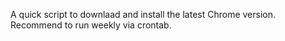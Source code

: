 A quick script to downlaad and install the latest Chrome version. Recommend to run weekly via crontab.
